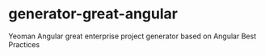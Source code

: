 # generator-great-angular
Yeoman Angular great enterprise project generator based on Angular Best Practices
